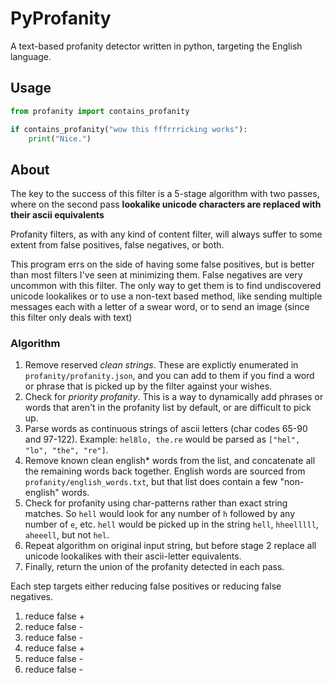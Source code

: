 # PyProfanity

A text-based profanity detector written in python, targeting the English language.

## Usage
```python
from profanity import contains_profanity

if contains_profanity("wow this fffrrricking works"):
    print("Nice.")
```

## About
The key to the success of this filter is a 5-stage algorithm with two passes, where on the second pass **lookalike unicode characters are replaced with their ascii equivalents**

Profanity filters, as with any kind of content filter, will always suffer to some extent from false positives, false negatives, or both.

This program errs on the side of having some false positives, but is better than most filters I've seen at minimizing them. False negatives are very uncommon with this filter. The only way to get them is to find undiscovered unicode lookalikes or to use a non-text based method, like sending multiple messages each with a letter of a swear word, or to send an image (since this filter only deals with text)

### Algorithm
1. Remove reserved _clean strings_. These are explictly enumerated in `profanity/profanity.json`, and you can add to them if you find a word or phrase that is picked up by the filter against your wishes.
2. Check for _priority profanity_. This is a way to dynamically add phrases or words that aren't in the profanity list by default, or are difficult to pick up.
3. Parse words as continuous strings of ascii letters (char codes 65-90 and 97-122). Example: `hel8lo, the.re` would be parsed as `["hel", "lo", "the", "re"]`.
4. Remove known clean english* words from the list, and concatenate all the remaining words back together. English words are sourced from `profanity/english_words.txt`, but that list does contain a few "non-english" words.
5. Check for profanity using char-patterns rather than exact string matches. So `hell` would look for any number of `h` followed by any number of `e`, etc. `hell` would be picked up in the string `hell`, `hheelllll`, `aheeell`, but not `hel`.
6. Repeat algorithm on original input string, but before stage 2 replace all unicode lookalikes with their ascii-letter equivalents.
7. Finally, return the union of the profanity detected in each pass.

Each step targets either reducing false positives or reducing false negatives.
1. reduce false +
2. reduce false -
3. reduce false -
4. reduce false +
5. reduce false -
6. reduce false -
